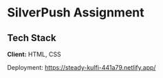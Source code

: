 
# SilverPush Assignment






## Tech Stack

**Client:** HTML, CSS 

Deployment:  https://steady-kulfi-441a79.netlify.app/
